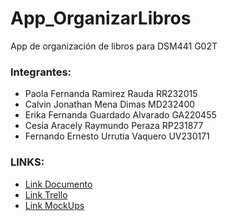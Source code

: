 # App_OrganizarLibros
App de organización de libros para DSM441 G02T

### Integrantes:
- Paola Fernanda Ramirez Rauda RR232015
- Calvin Jonathan Mena Dimas  MD232400
- Erika Fernanda Guardado Alvarado GA220455
- Cesia Aracely Raymundo Peraza RP231877 
- Fernando Ernesto Urrutia Vaquero UV230171

### LINKS:
- [Link Documento]()
- [Link Trello]()
- [Link MockUps](https://www.figma.com/design/A2dcdPVaiUJ9siOPtOtBIw/Untitled?node-id=0-1&node-type=CANVAS)
